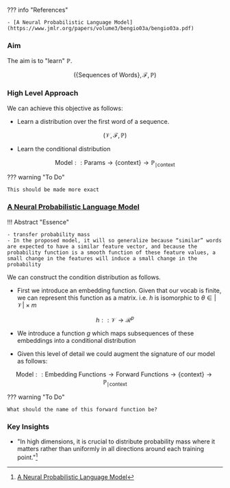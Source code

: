 
??? info "References"

    - [A Neural Probabilistic Language Model](https://www.jmlr.org/papers/volume3/bengio03a/bengio03a.pdf)

### **Aim**

The aim is to "learn" $\mathbb{P}$. 

$$\Big(\{\textrm{Sequences of Words}\}, \mathcal{F}, \mathbb{P} \Big)$$

### **High Level Approach**

We can achieve this objective as follows: 

-  Learn a distribution over the first word of a sequence. 

$$\big(\mathcal{V}, \mathcal{F}, \mathbb{P} \big)$$

- Learn the conditional distribution 

$$\textrm{Model} :: \textrm{Params} \to \{\textrm{context}\} \to \mathbb{P}_{\mid \textrm{context}}$$

??? warning "To Do" 

    This should be made more exact

### **[A Neural Probabilistic Language Model](https://www.jmlr.org/papers/volume3/bengio03a/bengio03a.pdf)**

!!! Abstract "Essence"

    - transfer probability mass
    - In the proposed model, it will so generalize because “similar” words are expected to have a similar feature vector, and because the probability function is a smooth function of these feature values, a small change in the features will induce a small change in the probability

We can construct the condition distribution as follows. 

- First we introduce an embedding function. Given that our vocab is finite, we can represent this function as a matrix. i.e. $h$ is isomorphic to $\theta \in {| \mathcal{V} | \times m}$


$$h :: \mathcal{V} \to \mathcal{R}^p$$

- We introduce a function $g$ which maps subsequences of these embeddings into a conditional distribution

- Given this level of detail we could augment the signature of our model as follows:

$$\textrm{Model} :: \textrm{Embedding Functions} \to \textrm{Forward Functions} \to \{\textrm{context}\} \to \mathbb{P}_{\mid \textrm{context}}$$

??? warning "To Do" 

    What should the name of this forward function be?


### **Key Insights**

- "In high dimensions, it is crucial to distribute probability mass where it matters rather than uniformly in all directions around each training point."[^1]



[^1]: [A Neural Probabilistic Language Model](https://www.jmlr.org/papers/volume3/bengio03a/bengio03a.pdf)

